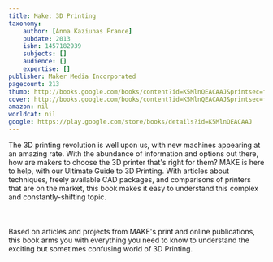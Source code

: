 ```yaml
---
title: Make: 3D Printing
taxonomy:
	author: [Anna Kaziunas France]
	pubdate: 2013
	isbn: 1457182939
	subjects: []
	audience: []
	expertise: []
publisher: Maker Media Incorporated
pagecount: 213
thumb: http://books.google.com/books/content?id=K5MlnQEACAAJ&printsec=frontcover&img=1&zoom=1&imgtk=AFLRE71jCQpnt9VadwKoh2BMq_dp8ghdinKHBK3uRGLHRpzWIA8wqdPt8F0w-8eLUGQE9OUpH68IM8g2NK8UaRYvGREy4JKux6sFoXzY0_gLn6_2a7jGv7y8vFeeaw3EuIrd3CboNNI3&source=gbs_api
cover: http://books.google.com/books/content?id=K5MlnQEACAAJ&printsec=frontcover&img=1&zoom=1&imgtk=AFLRE71jCQpnt9VadwKoh2BMq_dp8ghdinKHBK3uRGLHRpzWIA8wqdPt8F0w-8eLUGQE9OUpH68IM8g2NK8UaRYvGREy4JKux6sFoXzY0_gLn6_2a7jGv7y8vFeeaw3EuIrd3CboNNI3&source=gbs_api
amazon: nil
worldcat: nil
google: https://play.google.com/store/books/details?id=K5MlnQEACAAJ
---
```

<p>The 3D printing revolution is well upon us, with new machines appearing at an amazing rate. With the abundance of information and options out there, how are makers to choose the 3D printer that's right for them? MAKE is here to help, with our Ultimate Guide to 3D Printing. With articles about techniques, freely available CAD packages, and comparisons of printers that are on the market, this book makes it easy to understand this complex and constantly-shifting topic.<br> <br> <br> <br> Based on articles and projects from MAKE's print and online publications, this book arms you with everything you need to know to understand the exciting but sometimes confusing world of 3D Printing.</p>